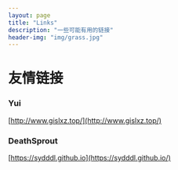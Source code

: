 ```yaml
---
layout: page
title: "Links"
description: "一些可能有用的链接"
header-img: "img/grass.jpg"
---
```


# 友情链接

### Yui

[http://www.gislxz.top/](http://www.gislxz.top/)

### DeathSprout

[https://sydddl.github.io](https://sydddl.github.io/)

